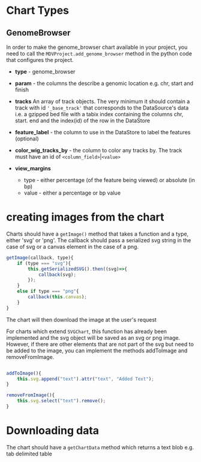 # Chart Types

## GenomeBrowser

In order to make the genome_browser chart available in your project, you need to call the `MDVProject.add_genome_browser` method in the python code that configures the project.

* **type** - genome_browser

* **param** - the columns the describe a genomic location e.g. chr, start and finish

* **tracks** An array of track objects. The very minimum it should contain a track with id `'_base_track'` that corresponds to the DataSource's data i.e. a gzipped bed file with a tabix index containing the columns chr, start. end and the index(id) of the row in the DataStore

* **feature_label** - the column to use in the DataStore to label the features (optional)

* **color_wig_tracks_by** - the column to color any tracks by. The track must have an id of `<column_field>`|`<value>`

* **view_margins**
    * type - either percentage (of the feature being viewed) or absolute (in bp)
    * value - either a percentage or bp value


# creating images from the chart

Charts should have a `getImage()` method that takes a function and a type, either 'svg' or 'png'. The callback should pass a serialized svg string in the case of svg or a canvas element in the case of a png.

```js
getImage(callback, type){
    if (type === "svg"){
        this.getSerializedSVG().then((svg)=>{
            callback(svg);
        });
    }
    else if type === "png"{
        callback(this.canvas);
    }
}

```
The chart will then download the image at the user's request


For charts which extend `SVGChart`, this function has already been implemented and the svg object will be saved as an svg or png image. However, if there are other elements that are not part of the svg but need to be added to the image, you can implement the methods addToImage and removeFromImage.

```js

addToImage(){
    this.svg.append("text").attr("text", "Added Text");
}

removeFromImage(){
    this.svg.select("text").remove();
}

```

# Downloading data
The chart should have a `getChartData` method which returns a text blob e.g. tab delimited table